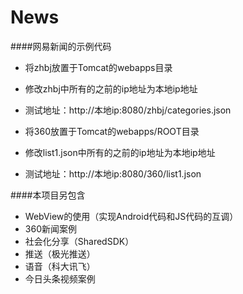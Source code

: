 # News
####网易新闻的示例代码
* 将zhbj放置于Tomcat的webapps目录
* 修改zhbj中所有的之前的ip地址为本地ip地址
* 测试地址：http://本地ip:8080/zhbj/categories.json

* 将360放置于Tomcat的webapps/ROOT目录
* 修改list1.json中所有的之前的ip地址为本地ip地址
* 测试地址：http://本地ip:8080/360/list1.json

####本项目另包含
* WebView的使用（实现Android代码和JS代码的互调）
* 360新闻案例
* 社会化分享（SharedSDK）
* 推送（极光推送）
* 语音（科大讯飞）
* 今日头条视频案例